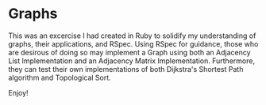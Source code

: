 # Graphs

This was an excercise I had created in Ruby to solidify my understanding of graphs, their applications, and RSpec. Using RSpec for guidance, those who are desirous of doing so may implement a Graph using both an Adjacency List Implementation and an Adjacency Matrix Implementation. Furthermore, they can test their own implementations of both Dijkstra's Shortest Path algorithm and Topological Sort.

Enjoy!
